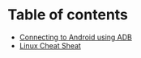 # Table of contents

* [Connecting to Android using ADB](README.md)
* [Linux Cheat Sheat](linux-cheat-sheat.md)


